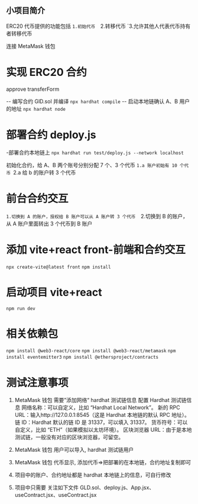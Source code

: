 ## 小项目简介

ERC20 代币提供的功能包括
`1.初始代币 
`2.转移代币
`3.允许其他人代表代币持有者转移代币

连接 MetaMask 钱包

# 实现 ERC20 合约

approve
transferForm

-- 编写合约 GlD.sol 并编译 `npx hardhat compile`
-- 启动本地链确认 A、B 用户的地址 `npx hardhat node`

# 部署合约 deploy.js

-部署合约本地链上
`npx hardhat run test/deploy.js --network localhost`

初始化合约，给 A、B 两个账号分别分配 7 个、3 个代币
`1.a 账户初始有 10 个代币
`2.a 给 b 的账户转 3 个代币

# 前台合约交互

`1.切换到 A 的账户，授权给 B 账户可以从 A 账户转 3 个代币 
`2.切换到 B 的账户，从 A 账户里面转出 3 个代币到 B 账户

# 添加 vite+react front-前端和合约交互

`npx create-vite@latest front`
`npm install`

# 启动项目 vite+react

`npm run dev`

# 相关依赖包

`npm install @web3-react/core`
`npm install @web3-react/metamask`
`npm install eventemitter3`
`npm install @ethersproject/contracts`

# 测试注意事项

1. MetaMask 钱包 需要”添加网络“ hardhat 测试链信息
   配置 Hardhat 测试链信息
   网络名称：可以自定义，比如 “Hardhat Local Network”。
   新的 RPC URL：输入http://127.0.0.1:8545（这是 Hardhat 本地链的默认 RPC 地址）。
   链 ID：Hardhat 默认的链 ID 是 31337，可以填入 31337。
   货币符号：可以自定义，比如 “ETH”（如果模拟以太坊环境）。
   区块浏览器 URL：由于是本地测试链，一般没有对应的区块浏览器，可留空。

2. MetaMask 钱包 用户可以导入, hardhat 测试链用户
3. MetaMask 钱包 代币显示, 添加代币=>把部署的在本地链，合约地址复制即可
4. 项目中的账户、合约地址都是 hardhat 本地链上的信息，可自行修改
5. 项目中只需要 关注如下文件 GLD.sol、deploy.js、App.jsx、useContract.jsx、useContract.jsx
